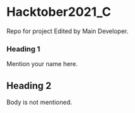 # Hacktober2021_C
Repo for project
Edited by Main Developer.
### Heading 1
Mention your name here.
## Heading 2
Body is not mentioned.
